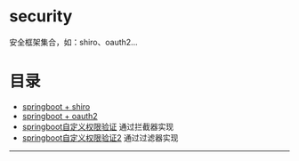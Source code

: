 # security

安全框架集合，如：shiro、oauth2...

# 目录

- [springboot + shiro](springboot-shiro/README.md)
- [springboot + oauth2](../../wait.md)
- [springboot自定义权限验证](springboot-auth/README.md) 通过拦截器实现
- [springboot自定义权限验证2](springboot-auth2/README.md) 通过过滤器实现

----
